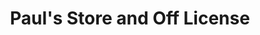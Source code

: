 ---
title: "Paul's Store and Off License"
url: /kempston/pauls-store-and-off-license/
shop: newsagent
---
